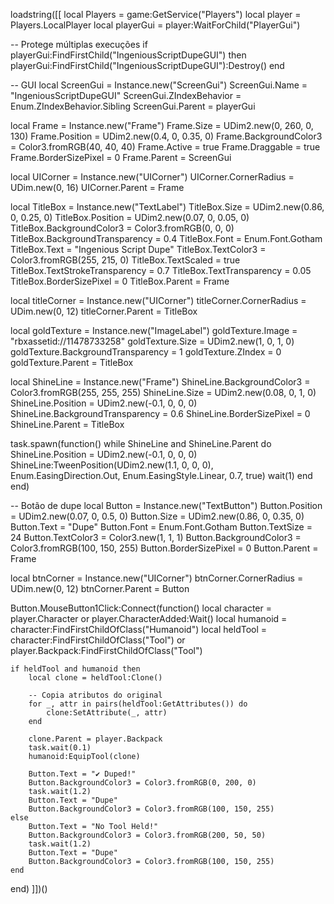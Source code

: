 loadstring([[
local Players = game:GetService("Players")
local player = Players.LocalPlayer
local playerGui = player:WaitForChild("PlayerGui")

-- Protege múltiplas execuções
if playerGui:FindFirstChild("IngeniousScriptDupeGUI") then
	playerGui:FindFirstChild("IngeniousScriptDupeGUI"):Destroy()
end

-- GUI
local ScreenGui = Instance.new("ScreenGui")
ScreenGui.Name = "IngeniousScriptDupeGUI"
ScreenGui.ZIndexBehavior = Enum.ZIndexBehavior.Sibling
ScreenGui.Parent = playerGui

local Frame = Instance.new("Frame")
Frame.Size = UDim2.new(0, 260, 0, 130)
Frame.Position = UDim2.new(0.4, 0, 0.35, 0)
Frame.BackgroundColor3 = Color3.fromRGB(40, 40, 40)
Frame.Active = true
Frame.Draggable = true
Frame.BorderSizePixel = 0
Frame.Parent = ScreenGui

local UICorner = Instance.new("UICorner")
UICorner.CornerRadius = UDim.new(0, 16)
UICorner.Parent = Frame

local TitleBox = Instance.new("TextLabel")
TitleBox.Size = UDim2.new(0.86, 0, 0.25, 0)
TitleBox.Position = UDim2.new(0.07, 0, 0.05, 0)
TitleBox.BackgroundColor3 = Color3.fromRGB(0, 0, 0)
TitleBox.BackgroundTransparency = 0.4
TitleBox.Font = Enum.Font.Gotham
TitleBox.Text = "Ingenious Script Dupe"
TitleBox.TextColor3 = Color3.fromRGB(255, 215, 0)
TitleBox.TextScaled = true
TitleBox.TextStrokeTransparency = 0.7
TitleBox.TextTransparency = 0.05
TitleBox.BorderSizePixel = 0
TitleBox.Parent = Frame

local titleCorner = Instance.new("UICorner")
titleCorner.CornerRadius = UDim.new(0, 12)
titleCorner.Parent = TitleBox

local goldTexture = Instance.new("ImageLabel")
goldTexture.Image = "rbxassetid://11478733258"
goldTexture.Size = UDim2.new(1, 0, 1, 0)
goldTexture.BackgroundTransparency = 1
goldTexture.ZIndex = 0
goldTexture.Parent = TitleBox

local ShineLine = Instance.new("Frame")
ShineLine.BackgroundColor3 = Color3.fromRGB(255, 255, 255)
ShineLine.Size = UDim2.new(0.08, 0, 1, 0)
ShineLine.Position = UDim2.new(-0.1, 0, 0, 0)
ShineLine.BackgroundTransparency = 0.6
ShineLine.BorderSizePixel = 0
ShineLine.Parent = TitleBox

task.spawn(function()
	while ShineLine and ShineLine.Parent do
		ShineLine.Position = UDim2.new(-0.1, 0, 0, 0)
		ShineLine:TweenPosition(UDim2.new(1.1, 0, 0, 0), Enum.EasingDirection.Out, Enum.EasingStyle.Linear, 0.7, true)
		wait(1)
	end
end)

-- Botão de dupe
local Button = Instance.new("TextButton")
Button.Position = UDim2.new(0.07, 0, 0.5, 0)
Button.Size = UDim2.new(0.86, 0, 0.35, 0)
Button.Text = "Dupe"
Button.Font = Enum.Font.Gotham
Button.TextSize = 24
Button.TextColor3 = Color3.new(1, 1, 1)
Button.BackgroundColor3 = Color3.fromRGB(100, 150, 255)
Button.BorderSizePixel = 0
Button.Parent = Frame

local btnCorner = Instance.new("UICorner")
btnCorner.CornerRadius = UDim.new(0, 12)
btnCorner.Parent = Button

Button.MouseButton1Click:Connect(function()
	local character = player.Character or player.CharacterAdded:Wait()
	local humanoid = character:FindFirstChildOfClass("Humanoid")
	local heldTool = character:FindFirstChildOfClass("Tool") or player.Backpack:FindFirstChildOfClass("Tool")

	if heldTool and humanoid then
		local clone = heldTool:Clone()
		
		-- Copia atributos do original
		for _, attr in pairs(heldTool:GetAttributes()) do
			clone:SetAttribute(_, attr)
		end
		
		clone.Parent = player.Backpack
		task.wait(0.1)
		humanoid:EquipTool(clone)

		Button.Text = "✔️ Duped!"
		Button.BackgroundColor3 = Color3.fromRGB(0, 200, 0)
		task.wait(1.2)
		Button.Text = "Dupe"
		Button.BackgroundColor3 = Color3.fromRGB(100, 150, 255)
	else
		Button.Text = "No Tool Held!"
		Button.BackgroundColor3 = Color3.fromRGB(200, 50, 50)
		task.wait(1.2)
		Button.Text = "Dupe"
		Button.BackgroundColor3 = Color3.fromRGB(100, 150, 255)
	end
end)
]])()

